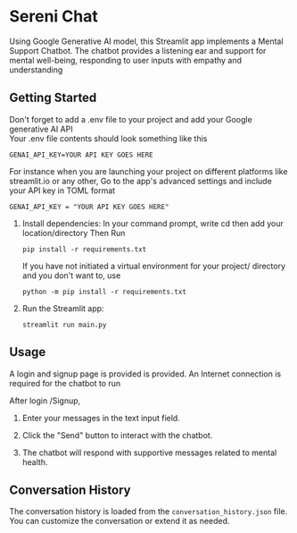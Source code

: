 # Sereni Chat

Using Google Generative AI model, this Streamlit app implements a Mental Support Chatbot. 
The chatbot provides a listening ear and support for mental well-being, responding to user inputs with empathy and understanding

## Getting Started

   Don't forget to add a .env file to your project and add your Google generative AI API    
   Your .env file contents should look something like this 

   ```
   GENAI_API_KEY=YOUR API KEY GOES HERE
   ```
   For instance when you are launching your project on different platforms like streamlit.io or any other,
   Go to the app's advanced settings and include your API key in TOML format 
   ```
   GENAI_API_KEY = "YOUR API KEY GOES HERE"

   ```

1. Install dependencies:
   In your command prompt, 
   write cd then add your location/directory
   Then Run
   ```
   pip install -r requirements.txt
    ```
   If you have not initiated a virtual environment for your project/ directory and you don't want to, use
   ```
   python -m pip install -r requirements.txt
   ```


3. Run the Streamlit app:

    ```
    streamlit run main.py
    ```

## Usage

A login and signup page is provided is provided.
An Internet connection is required for the chatbot to run

After login /Signup, 

1. Enter your messages in the text input field.

2. Click the "Send" button to interact with the chatbot.

3. The chatbot will respond with supportive messages related to mental health.

## Conversation History

The conversation history is loaded from the `conversation_history.json` file. You can customize the conversation or extend it as needed.
